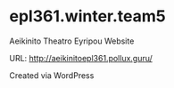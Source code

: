 # epl361.winter.team5

Aeikinito Theatro Eyripou Website

URL:  http://aeikinitoepl361.pollux.guru/

Created via WordPress

